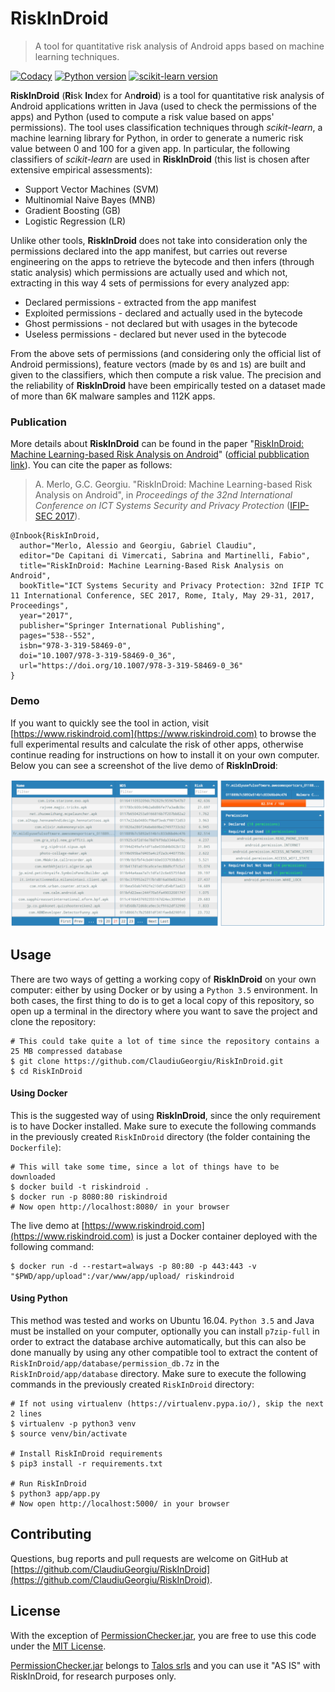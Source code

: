 # RiskInDroid

> A tool for quantitative risk analysis of Android apps based on machine learning techniques.

[![Codacy](https://api.codacy.com/project/badge/Grade/13be50b318c74ac88fba3e13bd620f9c)](https://www.codacy.com/app/ClaudiuGeorgiu/RiskInDroid)
[![Python version](http://img.shields.io/badge/Python-3.5.2-green.svg)](http://www.python.org/download/releases/3.5.2/)
[![scikit-learn version](http://img.shields.io/badge/scikit--learn-0.18-blue.svg)](http://scikit-learn.org/)

**RiskInDroid** (**Ri**sk **In**dex for An**droid**) is a tool for quantitative risk analysis of Android applications written in Java (used to check the permissions of the apps) and Python (used to compute a risk value based on apps' permissions). The tool uses classification techniques through *scikit-learn*, a machine learning library for Python, in order to generate a numeric risk value between 0 and 100 for a given app. In particular, the following classifiers of *scikit-learn* are used in **RiskInDroid** (this list is chosen after extensive empirical assessments):
* Support Vector Machines (SVM)
* Multinomial Naive Bayes (MNB)
* Gradient Boosting (GB)
* Logistic Regression (LR)

Unlike other tools, **RiskInDroid** does not take into consideration only the permissions declared into the app manifest, but carries out reverse engineering on the apps to retrieve the bytecode and then infers (through static analysis) which permissions are actually used and which not, extracting in this way 4 sets of permissions for every analyzed app:
* Declared permissions - extracted from the app manifest
* Exploited permissions - declared and actually used in the bytecode
* Ghost permissions - not declared but with usages in the bytecode
* Useless permissions - declared but never used in the bytecode

From the above sets of permissions (and considering only the official list of Android permissions), feature vectors (made by `0`s and `1`s) are built and given to the classifiers, which then compute a risk value. The precision and the reliability of **RiskInDroid** have been empirically tested on a dataset made of more than 6K malware samples and 112K apps.

### Publication

More details about **RiskInDroid** can be found in the paper "[RiskInDroid: Machine Learning-based Risk Analysis on Android](https://github.com/ClaudiuGeorgiu/RiskInDroid/blob/master/RiskInDroid_paper.pdf)" ([official pubblication link](https://link.springer.com/chapter/10.1007/978-3-319-58469-0_36)). You can cite the paper as follows:

> A. Merlo, G.C. Georgiu. "RiskInDroid: Machine Learning-based Risk Analysis on Android", in *Proceedings of the 32nd International Conference on ICT Systems Security and Privacy Protection* ([IFIP-SEC 2017](http://www.ifipsec.org/)).

```TeX
@Inbook{RiskInDroid,
  author="Merlo, Alessio and Georgiu, Gabriel Claudiu",
  editor="De Capitani di Vimercati, Sabrina and Martinelli, Fabio",
  title="RiskInDroid: Machine Learning-Based Risk Analysis on Android",
  bookTitle="ICT Systems Security and Privacy Protection: 32nd IFIP TC 11 International Conference, SEC 2017, Rome, Italy, May 29-31, 2017, Proceedings",
  year="2017",
  publisher="Springer International Publishing",
  pages="538--552",
  isbn="978-3-319-58469-0",
  doi="10.1007/978-3-319-58469-0_36",
  url="https://doi.org/10.1007/978-3-319-58469-0_36"
}
```

### Demo

If you want to quickly see the tool in action, visit [https://www.riskindroid.com](https://www.riskindroid.com) to browse the full experimental results and calculate the risk of other apps, otherwise continue reading for instructions on how to install it on your own computer. Below you can see a screenshot of the live demo of **RiskInDroid**:

![Screenshot](screenshot.png)



## Usage

There are two ways of getting a working copy of **RiskInDroid** on your own computer: either by using Docker or by using a `Python 3.5` environment. In both cases, the first thing to do is to get a local copy of this repository, so open up a terminal in the directory where you want to save the project and clone the repository:

```Shell
# This could take quite a lot of time since the repository contains a 25 MB compressed database
$ git clone https://github.com/ClaudiuGeorgiu/RiskInDroid.git
$ cd RiskInDroid
```

#### Using Docker

This is the suggested way of using **RiskInDroid**, since the only requirement is to have Docker installed. Make sure to execute the following commands in the previously created `RiskInDroid` directory (the folder containing the `Dockerfile`):

```Shell
# This will take some time, since a lot of things have to be downloaded
$ docker build -t riskindroid .
$ docker run -p 8080:80 riskindroid
# Now open http://localhost:8080/ in your browser
```

The live demo at [https://www.riskindroid.com](https://www.riskindroid.com) is just a Docker container deployed with the following command:

```Shell
$ docker run -d --restart=always -p 80:80 -p 443:443 -v "$PWD/app/upload":/var/www/app/upload/ riskindroid
```

#### Using Python

This method was tested and works on Ubuntu 16.04. `Python 3.5` and Java must be installed on your computer, optionally you can install `p7zip-full` in order to extract the database archive automatically, but this can also be done manually by using any other compatible tool to extract the content of `RiskInDroid/app/database/permission_db.7z` in the `RiskInDroid/app/database` directory. Make sure to execute the following commands in the previously created `RiskInDroid` directory:

```Shell
# If not using virtualenv (https://virtualenv.pypa.io/), skip the next 2 lines
$ virtualenv -p python3 venv
$ source venv/bin/activate

# Install RiskInDroid requirements
$ pip3 install -r requirements.txt

# Run RiskInDroid
$ python3 app/app.py
# Now open http://localhost:5000/ in your browser
```



## Contributing

Questions, bug reports and pull requests are welcome on GitHub at [https://github.com/ClaudiuGeorgiu/RiskInDroid](https://github.com/ClaudiuGeorgiu/RiskInDroid).



## License

With the exception of [PermissionChecker.jar](https://github.com/ClaudiuGeorgiu/RiskInDroid/blob/master/app/PermissionChecker.jar), you are free to use this code under the [MIT License](https://github.com/ClaudiuGeorgiu/RiskInDroid/blob/master/LICENSE).

[PermissionChecker.jar](https://github.com/ClaudiuGeorgiu/RiskInDroid/blob/master/app/PermissionChecker.jar) belongs to [Talos srls](http://www.talos-sec.com/) and you can use it "AS IS" with RiskInDroid, for research purposes only.
